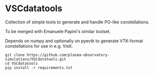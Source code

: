 # VSCdatatools

Collection of simple tools to generate and handle PO-like constellations.

To be merged with Emanuele Papini's similar toolset.

Depends on numpy and optionally on pyevtk to generate VTK-format constellations for use in e.g. VisIt.

```
git clone https://github.com/plasma-observatory-simulations/VSCdatatools.git
cd VSCdatatools
pip install -r requirements.txt
```
